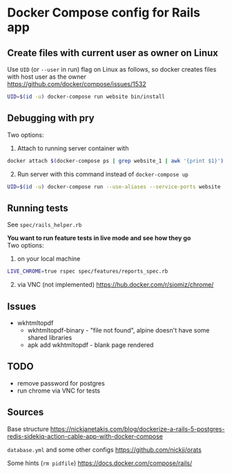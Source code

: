 # Docker Compose config for Rails app

## Create files with current user as owner on Linux

Use `UID` (or `--user` in run) flag on Linux as follows, so docker creates files with host user as the owner
https://github.com/docker/compose/issues/1532

```bash
UID=$(id -u) docker-compose run website bin/install
```

## Debugging with pry
Two options:

1. Attach to running server container with
```bash
docker attach $(docker-compose ps | grep website_1 | awk '{print $1}')
```
2. Run server with this command instead of `docker-compose up`
```bash
UID=$(id -u) docker-compose run --use-aliases --service-ports website
```

## Running tests
See `spec/rails_helper.rb`

**You want to run feature tests in live mode and see how they go**\
Two options:
1. on your local machine
```bash
LIVE_CHROME=true rspec spec/features/reports_spec.rb
```
2. via VNC (not implemented) https://hub.docker.com/r/siomiz/chrome/

## Issues
* wkhtmltopdf
  * wkhtmltopdf-binary - "file not found", alpine doesn't have some shared libraries
  * apk add wkhtmltopdf - blank page rendered

## TODO
* remove password for postgres
* run chrome via VNC for tests

## Sources

Base structure
https://nickjanetakis.com/blog/dockerize-a-rails-5-postgres-redis-sidekiq-action-cable-app-with-docker-compose

`database.yml` and some other configs
https://github.com/nickjj/orats

Some hints (`rm pidfile`)
https://docs.docker.com/compose/rails/
